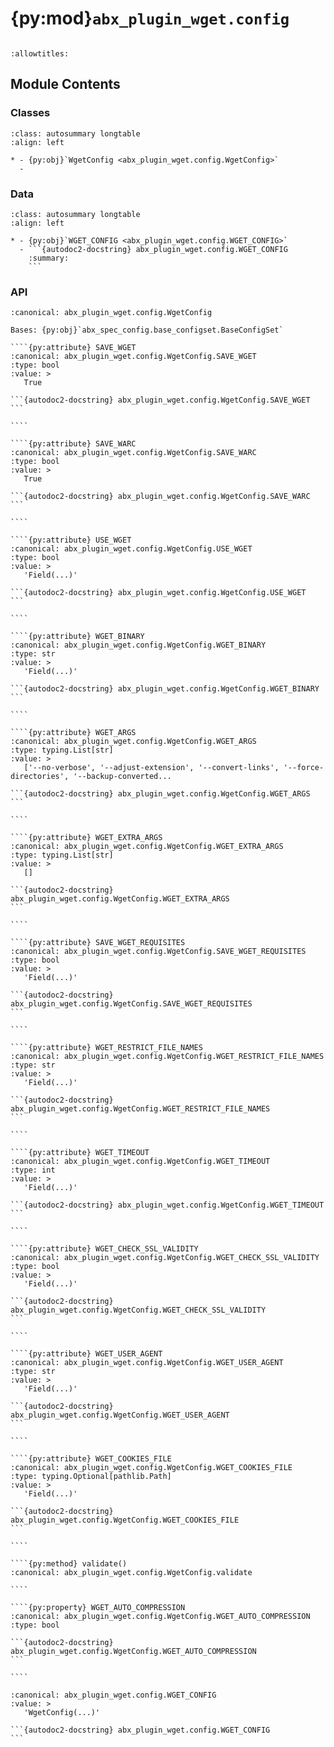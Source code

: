 # {py:mod}`abx_plugin_wget.config`

```{py:module} abx_plugin_wget.config
```

```{autodoc2-docstring} abx_plugin_wget.config
:allowtitles:
```

## Module Contents

### Classes

````{list-table}
:class: autosummary longtable
:align: left

* - {py:obj}`WgetConfig <abx_plugin_wget.config.WgetConfig>`
  -
````

### Data

````{list-table}
:class: autosummary longtable
:align: left

* - {py:obj}`WGET_CONFIG <abx_plugin_wget.config.WGET_CONFIG>`
  - ```{autodoc2-docstring} abx_plugin_wget.config.WGET_CONFIG
    :summary:
    ```
````

### API

`````{py:class} WgetConfig(_case_sensitive: bool | None = None, _nested_model_default_partial_update: bool | None = None, _env_prefix: str | None = None, _env_file: pydantic_settings.sources.DotenvType | None = ENV_FILE_SENTINEL, _env_file_encoding: str | None = None, _env_ignore_empty: bool | None = None, _env_nested_delimiter: str | None = None, _env_parse_none_str: str | None = None, _env_parse_enums: bool | None = None, _cli_prog_name: str | None = None, _cli_parse_args: bool | list[str] | tuple[str, ...] | None = None, _cli_settings_source: pydantic_settings.sources.CliSettingsSource[typing.Any] | None = None, _cli_parse_none_str: str | None = None, _cli_hide_none_type: bool | None = None, _cli_avoid_json: bool | None = None, _cli_enforce_required: bool | None = None, _cli_use_class_docs_for_groups: bool | None = None, _cli_exit_on_error: bool | None = None, _cli_prefix: str | None = None, _cli_flag_prefix_char: str | None = None, _cli_implicit_flags: bool | None = None, _cli_ignore_unknown_args: bool | None = None, _secrets_dir: pydantic_settings.sources.PathType | None = None, **values: typing.Any)
:canonical: abx_plugin_wget.config.WgetConfig

Bases: {py:obj}`abx_spec_config.base_configset.BaseConfigSet`

````{py:attribute} SAVE_WGET
:canonical: abx_plugin_wget.config.WgetConfig.SAVE_WGET
:type: bool
:value: >
   True

```{autodoc2-docstring} abx_plugin_wget.config.WgetConfig.SAVE_WGET
```

````

````{py:attribute} SAVE_WARC
:canonical: abx_plugin_wget.config.WgetConfig.SAVE_WARC
:type: bool
:value: >
   True

```{autodoc2-docstring} abx_plugin_wget.config.WgetConfig.SAVE_WARC
```

````

````{py:attribute} USE_WGET
:canonical: abx_plugin_wget.config.WgetConfig.USE_WGET
:type: bool
:value: >
   'Field(...)'

```{autodoc2-docstring} abx_plugin_wget.config.WgetConfig.USE_WGET
```

````

````{py:attribute} WGET_BINARY
:canonical: abx_plugin_wget.config.WgetConfig.WGET_BINARY
:type: str
:value: >
   'Field(...)'

```{autodoc2-docstring} abx_plugin_wget.config.WgetConfig.WGET_BINARY
```

````

````{py:attribute} WGET_ARGS
:canonical: abx_plugin_wget.config.WgetConfig.WGET_ARGS
:type: typing.List[str]
:value: >
   ['--no-verbose', '--adjust-extension', '--convert-links', '--force-directories', '--backup-converted...

```{autodoc2-docstring} abx_plugin_wget.config.WgetConfig.WGET_ARGS
```

````

````{py:attribute} WGET_EXTRA_ARGS
:canonical: abx_plugin_wget.config.WgetConfig.WGET_EXTRA_ARGS
:type: typing.List[str]
:value: >
   []

```{autodoc2-docstring} abx_plugin_wget.config.WgetConfig.WGET_EXTRA_ARGS
```

````

````{py:attribute} SAVE_WGET_REQUISITES
:canonical: abx_plugin_wget.config.WgetConfig.SAVE_WGET_REQUISITES
:type: bool
:value: >
   'Field(...)'

```{autodoc2-docstring} abx_plugin_wget.config.WgetConfig.SAVE_WGET_REQUISITES
```

````

````{py:attribute} WGET_RESTRICT_FILE_NAMES
:canonical: abx_plugin_wget.config.WgetConfig.WGET_RESTRICT_FILE_NAMES
:type: str
:value: >
   'Field(...)'

```{autodoc2-docstring} abx_plugin_wget.config.WgetConfig.WGET_RESTRICT_FILE_NAMES
```

````

````{py:attribute} WGET_TIMEOUT
:canonical: abx_plugin_wget.config.WgetConfig.WGET_TIMEOUT
:type: int
:value: >
   'Field(...)'

```{autodoc2-docstring} abx_plugin_wget.config.WgetConfig.WGET_TIMEOUT
```

````

````{py:attribute} WGET_CHECK_SSL_VALIDITY
:canonical: abx_plugin_wget.config.WgetConfig.WGET_CHECK_SSL_VALIDITY
:type: bool
:value: >
   'Field(...)'

```{autodoc2-docstring} abx_plugin_wget.config.WgetConfig.WGET_CHECK_SSL_VALIDITY
```

````

````{py:attribute} WGET_USER_AGENT
:canonical: abx_plugin_wget.config.WgetConfig.WGET_USER_AGENT
:type: str
:value: >
   'Field(...)'

```{autodoc2-docstring} abx_plugin_wget.config.WgetConfig.WGET_USER_AGENT
```

````

````{py:attribute} WGET_COOKIES_FILE
:canonical: abx_plugin_wget.config.WgetConfig.WGET_COOKIES_FILE
:type: typing.Optional[pathlib.Path]
:value: >
   'Field(...)'

```{autodoc2-docstring} abx_plugin_wget.config.WgetConfig.WGET_COOKIES_FILE
```

````

````{py:method} validate()
:canonical: abx_plugin_wget.config.WgetConfig.validate

````

````{py:property} WGET_AUTO_COMPRESSION
:canonical: abx_plugin_wget.config.WgetConfig.WGET_AUTO_COMPRESSION
:type: bool

```{autodoc2-docstring} abx_plugin_wget.config.WgetConfig.WGET_AUTO_COMPRESSION
```

````

`````

````{py:data} WGET_CONFIG
:canonical: abx_plugin_wget.config.WGET_CONFIG
:value: >
   'WgetConfig(...)'

```{autodoc2-docstring} abx_plugin_wget.config.WGET_CONFIG
```

````
